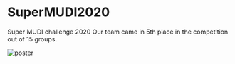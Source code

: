 # SuperMUDI2020
Super MUDI challenge 2020
Our team came in 5th place in the competition out of 15 groups.

![poster](https://github.com/KamilBartocha/machine-learning-self-academy/2020_super_MUDI_challenge/MUDI2020_poster_presentation.jpeg)